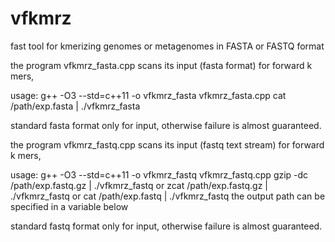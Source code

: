 # vfkmrz
fast tool for kmerizing genomes or metagenomes in FASTA or FASTQ format

the program vfkmrz_fasta.cpp scans its input (fasta format) for forward k mers,

usage:
   g++ -O3 --std=c++11 -o vfkmrz_fasta vfkmrz_fasta.cpp
   cat /path/exp.fasta | ./vfkmrz_fasta

standard fasta format only for input, otherwise failure is almost guaranteed. 

the program vfkmrz_fastq.cpp scans its input (fastq text stream) for forward k mers,

usage:
   g++ -O3 --std=c++11 -o vfkmrz_fastq vfkmrz_fastq.cpp
   gzip -dc /path/exp.fastq.gz | ./vfkmrz_fastq
   or 
   zcat /path/exp.fastq.gz | ./vfkmrz_fastq
   or 
   cat /path/exp.fastq | ./vfkmrz_fastq
   the output path can be specified in a variable below

standard fastq format only for input, otherwise failure is almost guaranteed. 

